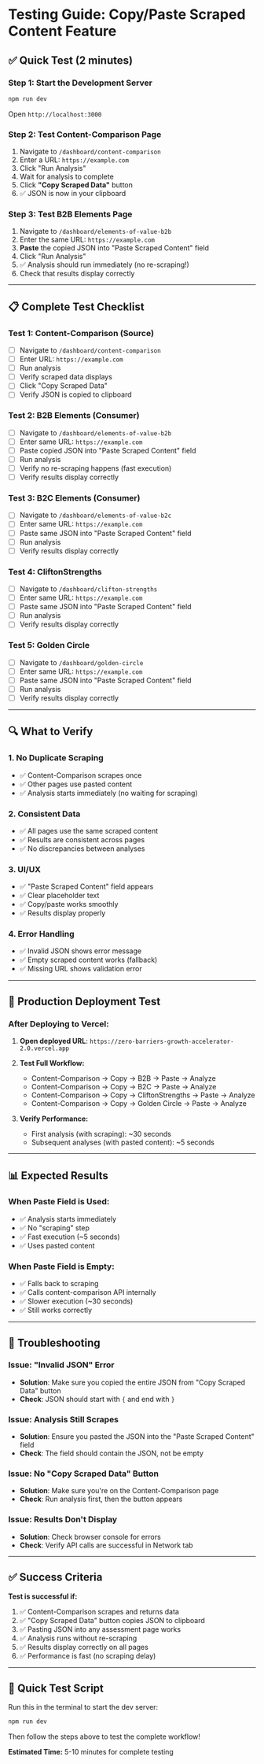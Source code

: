 # Testing Guide: Copy/Paste Scraped Content Feature

## ✅ **Quick Test (2 minutes)**

### **Step 1: Start the Development Server**

```bash
npm run dev
```

Open `http://localhost:3000`

### **Step 2: Test Content-Comparison Page**

1. Navigate to `/dashboard/content-comparison`
2. Enter a URL: `https://example.com`
3. Click "Run Analysis"
4. Wait for analysis to complete
5. Click **"Copy Scraped Data"** button
6. ✅ JSON is now in your clipboard

### **Step 3: Test B2B Elements Page**

1. Navigate to `/dashboard/elements-of-value-b2b`
2. Enter the same URL: `https://example.com`
3. **Paste** the copied JSON into "Paste Scraped Content" field
4. Click "Run Analysis"
5. ✅ Analysis should run immediately (no re-scraping!)
6. Check that results display correctly

---

## 📋 **Complete Test Checklist**

### **Test 1: Content-Comparison (Source)**

- [ ] Navigate to `/dashboard/content-comparison`
- [ ] Enter URL: `https://example.com`
- [ ] Run analysis
- [ ] Verify scraped data displays
- [ ] Click "Copy Scraped Data"
- [ ] Verify JSON is copied to clipboard

### **Test 2: B2B Elements (Consumer)**

- [ ] Navigate to `/dashboard/elements-of-value-b2b`
- [ ] Enter same URL: `https://example.com`
- [ ] Paste copied JSON into "Paste Scraped Content" field
- [ ] Run analysis
- [ ] Verify no re-scraping happens (fast execution)
- [ ] Verify results display correctly

### **Test 3: B2C Elements (Consumer)**

- [ ] Navigate to `/dashboard/elements-of-value-b2c`
- [ ] Enter same URL: `https://example.com`
- [ ] Paste same JSON into "Paste Scraped Content" field
- [ ] Run analysis
- [ ] Verify results display correctly

### **Test 4: CliftonStrengths**

- [ ] Navigate to `/dashboard/clifton-strengths`
- [ ] Enter same URL: `https://example.com`
- [ ] Paste same JSON into "Paste Scraped Content" field
- [ ] Run analysis
- [ ] Verify results display correctly

### **Test 5: Golden Circle**

- [ ] Navigate to `/dashboard/golden-circle`
- [ ] Enter same URL: `https://example.com`
- [ ] Paste same JSON into "Paste Scraped Content" field
- [ ] Run analysis
- [ ] Verify results display correctly

---

## 🔍 **What to Verify**

### **1. No Duplicate Scraping**

- ✅ Content-Comparison scrapes once
- ✅ Other pages use pasted content
- ✅ Analysis starts immediately (no waiting for scraping)

### **2. Consistent Data**

- ✅ All pages use the same scraped content
- ✅ Results are consistent across pages
- ✅ No discrepancies between analyses

### **3. UI/UX**

- ✅ "Paste Scraped Content" field appears
- ✅ Clear placeholder text
- ✅ Copy/paste works smoothly
- ✅ Results display properly

### **4. Error Handling**

- ✅ Invalid JSON shows error message
- ✅ Empty scraped content works (fallback)
- ✅ Missing URL shows validation error

---

## 🚀 **Production Deployment Test**

### **After Deploying to Vercel:**

1. **Open deployed URL**: `https://zero-barriers-growth-accelerator-2.0.vercel.app`

2. **Test Full Workflow:**
   - Content-Comparison → Copy → B2B → Paste → Analyze
   - Content-Comparison → Copy → B2C → Paste → Analyze
   - Content-Comparison → Copy → CliftonStrengths → Paste → Analyze
   - Content-Comparison → Copy → Golden Circle → Paste → Analyze

3. **Verify Performance:**
   - First analysis (with scraping): ~30 seconds
   - Subsequent analyses (with pasted content): ~5 seconds

---

## 📊 **Expected Results**

### **When Paste Field is Used:**

- ✅ Analysis starts immediately
- ✅ No "scraping" step
- ✅ Fast execution (~5 seconds)
- ✅ Uses pasted content

### **When Paste Field is Empty:**

- ✅ Falls back to scraping
- ✅ Calls content-comparison API internally
- ✅ Slower execution (~30 seconds)
- ✅ Still works correctly

---

## 🐛 **Troubleshooting**

### **Issue: "Invalid JSON" Error**

- **Solution**: Make sure you copied the entire JSON from "Copy Scraped Data" button
- **Check**: JSON should start with `{` and end with `}`

### **Issue: Analysis Still Scrapes**

- **Solution**: Ensure you pasted the JSON into the "Paste Scraped Content" field
- **Check**: The field should contain the JSON, not be empty

### **Issue: No "Copy Scraped Data" Button**

- **Solution**: Make sure you're on the Content-Comparison page
- **Check**: Run analysis first, then the button appears

### **Issue: Results Don't Display**

- **Solution**: Check browser console for errors
- **Check**: Verify API calls are successful in Network tab

---

## ✅ **Success Criteria**

**Test is successful if:**

1. ✅ Content-Comparison scrapes and returns data
2. ✅ "Copy Scraped Data" button copies JSON to clipboard
3. ✅ Pasting JSON into any assessment page works
4. ✅ Analysis runs without re-scraping
5. ✅ Results display correctly on all pages
6. ✅ Performance is fast (no scraping delay)

---

## 🎯 **Quick Test Script**

Run this in the terminal to start the dev server:

```bash
npm run dev
```

Then follow the steps above to test the complete workflow!

**Estimated Time:** 5-10 minutes for complete testing
